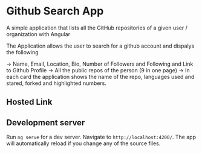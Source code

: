 # Github Search App 

A simple application that lists all the GitHub repositories of a given user / organization with Angular

The Application allows the user to search for a github account and dispalys the following

-> Name, Email, Location, Bio, Number of Followers and Following and Link to Github Profile
-> All the public repos of the person (9 in one page)
-> In each card the application shows the name of the repo, languages used and stared, forked and highlighted numbers. 

## Hosted Link


## Development server

Run `ng serve` for a dev server. Navigate to `http://localhost:4200/`. The app will automatically reload if you change any of the source files.

